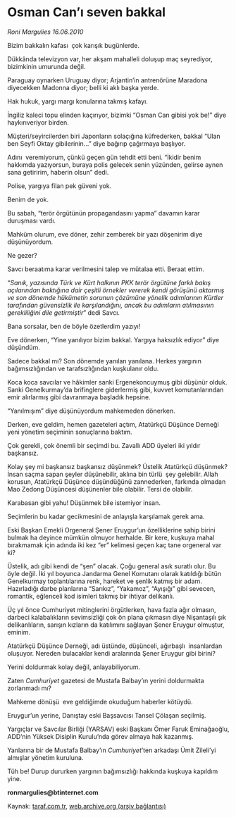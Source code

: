 # Osman Can’ı seven bakkal 

*Roni Margulies 16.06.2010*

<div class="yazi">
<p>Bizim bakkalın kafası  çok karışık bugünlerde.</p>
<p>Dükkânda televizyon var, her akşam mahalleli doluşup maç seyrediyor, bizimkinin umurunda değil.</p>
<p>Paraguay oynarken Uruguay diyor; Arjantin’in antrenörüne Maradona diyecekken Madonna diyor; belli ki aklı başka yerde.</p>
<p>Hak hukuk, yargı margı konularına takmış kafayı.</p>
<p>İngiliz kaleci topu elinden kaçırıyor, bizimki “Osman Can gibisi yok be!” diye haykırıveriyor birden.</p>
<p>Müşteri/seyircilerden biri Japonların solaçığına küfrederken, bakkal “Ulan ben Seyfi Oktay gibilerinin...” diye bağırıp çağırmaya başlıyor.</p>
<p>Adını  veremiyorum, çünkü geçen gün tehdit etti beni. “İkidir benim hakkımda yazıyorsun, buraya polis gelecek senin yüzünden, gelirse aynen sana getiririm, haberin olsun” dedi.</p>
<p>Polise, yargıya filan pek güveni yok.</p>
<p>Benim de yok.</p>
<p>Bu sabah, “terör örgütünün propagandasını yapma” davamın karar duruşması vardı.</p>
<p>Mahkûm olurum, eve döner, zehir zemberek bir yazı döşenirim diye düşünüyordum.</p>
<p>Ne gezer?</p>
<p>Savcı beraatıma karar verilmesini talep ve mütalaa etti. Beraat ettim.</p>
<p>“<i>Sanık, yazısında Türk ve Kürt halkının PKK terör örgütüne farklı bakış açılarından baktığına dair çeşitli örnekler vererek kendi görüşünü aktarmış ve son dönemde hükümetin sorunun çözümüne yönelik adımlarının Kürtler tarafından güvensizlik ile karşılandığını, ancak bu adımların atılmasının gerekliliğini dile getirmiştir</i>” dedi Savcı.</p>
<p>Bana sorsalar, ben de böyle özetlerdim yazıyı!</p>
<p>Eve dönerken, “Yine yanılıyor bizim bakkal. Yargıya haksızlık ediyor” diye düşündüm.</p>
<p>Sadece bakkal mı? Son dönemde yanılan yanılana. Herkes yargının bağımsızlığından ve tarafsızlığından kuşkulanır oldu.</p>
<p>Koca koca savcılar ve hâkimler sanki Ergenekoncuymuş gibi düşünür olduk. Sanki Genelkurmay’da brifinglere giderlermiş gibi, kuvvet komutanlarından emir alırlarmış gibi davranmaya başladık hepsine.</p>
<p>“Yanılmışım” diye düşünüyordum mahkemeden dönerken.</p>
<p>Derken, eve geldim, hemen gazeteleri açtım, Atatürkçü Düşünce Derneği yeni yönetim seçiminin sonuçlarına baktım.</p>
<p>Çok gerekli, çok önemli bir seçimdi bu. Zavallı ADD üyeleri iki yıldır başkansız.</p>
<p>Kolay şey mi başkansız başkansız düşünmek? Üstelik Atatürkçü düşünmek? İnsan saçma sapan şeyler düşünebilir, aklına bin türlü  şey gelebilir. Allah korusun, Atatürkçü Düşünce düşündüğünü zannederken, farkında olmadan Mao Zedong Düşüncesi düşünenler bile olabilir. Tersi de olabilir.</p>
<p>Karabasan gibi yahu! Düşünmek bile istemiyor insan.</p>
<p>Seçimlerin bu kadar gecikmesini de anlayışla karşılamak gerek ama.</p>
<p>Eski Başkan Emekli Orgeneral Şener Eruygur’un özelliklerine sahip birini bulmak ha deyince mümkün olmuyor herhalde. Bir kere, kuşkuya mahal bırakmamak için adında iki kez “er” kelimesi geçen kaç tane orgeneral var ki?</p>
<p>Üstelik, adı gibi kendi de “şen” olacak. Çoğu general asık suratlı olur. Bu öyle değil. İki yıl boyunca Jandarma Genel Komutanı olarak katıldığı bütün Genelkurmay toplantılarına renk, hareket ve şenlik katmış bir adam. Hazırladığı darbe planlarına “Sarıkız”, “Yakamoz”, “Ayışığı” gibi sevecen, romantik, eğlenceli kod isimleri takmış bir ihtiyar delikanlı.</p>
<p>Üç yıl önce Cumhuriyet mitinglerini örgütlerken, hava fazla ağır olmasın, darbeci kalabalıkların sevimsizliği çok ön plana çıkmasın diye Nişantaşılı şık delikanlıların, sarışın kızların da katılımını sağlayan Şener Eruygur olmuştur, eminim.</p>
<p>Atatürkçü Düşünce Derneği, adı üstünde, düşünceli, ağırbaşlı  insanlardan oluşuyor. Nereden bulacaklar kendi aralarında Şener Eruygur gibi birini?</p>
<p>Yerini doldurmak kolay değil, anlayabiliyorum.</p>
<p>Zaten <i>Cumhuriyet</i> gazetesi de Mustafa Balbay’ın yerini doldurmakta zorlanmadı mı?</p>
<p>Mahkeme dönüşü  eve geldiğimde okuduğum haberler kötüydü.</p>
<p>Eruygur’un yerine, Danıştay eski Başsavcısı Tansel Çölaşan seçilmiş.</p>
<p>Yargıçlar ve Savcılar Birliği (YARSAV) eski Başkanı Ömer Faruk Eminağaoğlu, ADD’nin Yüksek Disiplin Kurulu’nda görev almaya hak kazanmış.</p>
<p>Yanlarına bir de Mustafa Balbay’ın <i>Cumhuriyet</i>’ten arkadaşı Ümit Zileli’yi almışlar yönetim kuruluna.</p>
<p>Tüh be! Durup dururken yargının bağımsızlığı hakkında kuşkuya kapıldım yine.</p>
<p><b>ronmargulies@btinternet.com</b></p></div>

Kaynak: [taraf.com.tr](m), [web.archive.org (arşiv bağlantısı)](http://web.archive.org/web/20100619062958/http://taraf.com.tr:80/roni-margulies/makale-osman-can-i-seven-bakkal.htm)
